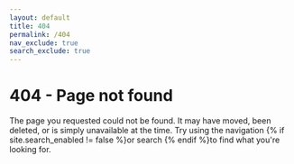 ```yaml
---
layout: default
title: 404
permalink: /404
nav_exclude: true
search_exclude: true
---
```


# 404 - Page not found

The page you requested could not be found. It may have moved, been deleted, or is simply unavailable at the time. Try using the navigation {% if site.search_enabled != false %}or search {% endif %}to find what you're looking for.
